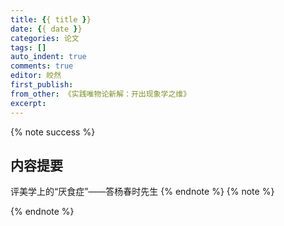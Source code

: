 ```yaml
---
title: {{ title }}
date: {{ date }}
categories: 论文
tags: []
auto_indent: true
comments: true
editor: 皎然
first_publish:
from_other: 《实践唯物论新解：开出现象学之维》
excerpt:
---
```

{% note success %}
## 内容提要
评美学上的“厌食症”——答杨春时先生
{% endnote %}
{% note %}

{% endnote %}
